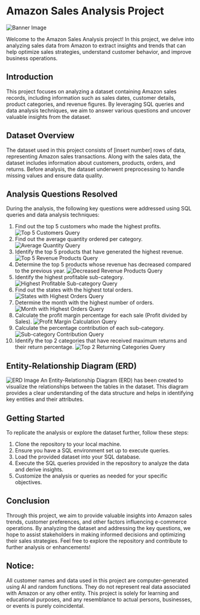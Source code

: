 # Amazon Sales Analysis Project
 ![Banner Image](https://github.com/nazims-flow/Amazon_Sales_Analysis/blob/main/amazon_india_wide_image-3.jpg)
 
 Welcome to the Amazon Sales Analysis project! In this project, we delve into analyzing sales
 data from Amazon to extract insights and trends that can help optimize sales strategies,
 understand customer behavior, and improve business operations.
 ## Introduction
 This project focuses on analyzing a dataset containing Amazon sales records, including
 information such as sales dates, customer details, product categories, and revenue figures. By
 leveraging SQL queries and data analysis techniques, we aim to answer various questions and
 uncover valuable insights from the dataset.
 ## Dataset Overview
 The dataset used in this project consists of [insert number] rows of data, representing Amazon
 sales transactions. Along with the sales data, the dataset includes information about customers,
 products, orders, and returns. Before analysis, the dataset underwent preprocessing to handle
 missing values and ensure data quality.
 ## Analysis Questions Resolved
 During the analysis, the following key questions were addressed using SQL queries and data
 analysis techniques:
1. Find out the top 5 customers who made the highest profits.
 ![Top 5 Customers Query](https://github.com/nazims-flow/Amazon_Sales_Analysis/blob/main/Query_images/q1.jpeg)
 2. Find out the average quantity ordered per category.
 ![Average Quantity Query](https://github.com/nazims-flow/Amazon_Sales_Analysis/blob/main/Query_images/q2.jpeg)
 3. Identify the top 5 products that have generated the highest revenue.
 ![Top 5 Revenue Products Query](https://github.com/nazims-flow/Amazon_Sales_Analysis/blob/main/Query_images/q3.jpeg)
 4. Determine the top 5 products whose revenue has decreased compared to the previous year.
 ![Decreased Revenue Products Query](https://github.com/nazims-flow/Amazon_Sales_Analysis/blob/main/Query_images/q4.jpeg)
 5. Identify the highest profitable sub-category.
 ![Highest Profitable Sub-category Query](https://github.com/nazims-flow/Amazon_Sales_Analysis/blob/main/Query_images/q5.jpeg)
 6. Find out the states with the highest total orders.
 ![States with Highest Orders Query](https://github.com/nazims-flow/Amazon_Sales_Analysis/blob/main/Query_images/q6.jpeg)
 7. Determine the month with the highest number of orders.
 ![Month with Highest Orders Query](https://github.com/nazims-flow/Amazon_Sales_Analysis/blob/main/Query_images/q7.jpeg)
 8. Calculate the profit margin percentage for each sale (Profit divided by Sales).
 ![Profit Margin Calculation Query](https://github.com/nazims-flow/Amazon_Sales_Analysis/blob/main/Query_images/q8.jpeg)
9. Calculate the percentage contribution of each sub-category.
 ![Sub-category Contribution Query](https://github.com/nazims-flow/Amazon_Sales_Analysis/blob/main/Query_images/q9.jpeg)
 10. Identify the top 2 categories that have received maximum returns and their return
 percentage.
 ![Top 2 Returning Categories Query](https://github.com/nazims-flow/Amazon_Sales_Analysis/blob/main/Query_images/10.jpeg)
 ## Entity-Relationship Diagram (ERD)
 ![ERD Image](https://github.com/nazims-flow/Amazon_Sales_Analysis/blob/main/ERD_Amazon.png)
 An Entity-Relationship Diagram (ERD) has been created to visualize the relationships between
 the tables in the dataset. This diagram provides a clear understanding of the data structure and
 helps in identifying key entities and their attributes.
 ## Getting Started
 To replicate the analysis or explore the dataset further, follow these steps:
 1. Clone the repository to your local machine.
 2. Ensure you have a SQL environment set up to execute queries.
 3. Load the provided dataset into your SQL database.
4. Execute the SQL queries provided in the repository to analyze the data and derive insights.
 5. Customize the analysis or queries as needed for your specific objectives.
 ## Conclusion
 Through this project, we aim to provide valuable insights into Amazon sales trends, customer
 preferences, and other factors influencing e-commerce operations. By analyzing the dataset
 and addressing the key questions, we hope to assist stakeholders in making informed decisions
 and optimizing their sales strategies.
 Feel free to explore the repository and contribute to further analysis or enhancements!
 ## Notice:
 All customer names and data used in this project are computer-generated using AI and random
 functions. They do not represent real data associated with Amazon or any other entity. This
 project is solely for learning and educational purposes, and any resemblance to actual persons,
 businesses, or events is purely coincidental.
